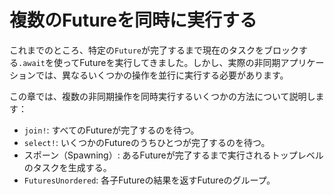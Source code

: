 <!-- # Executing Multiple Futures at a Time -->

# 複数のFutureを同時に実行する

<!--
Up until now, we've mostly executed futures by using `.await`, which blocks
the current task until a particular `Future` completes. However, real
asynchronous applications often need to execute several different
operations concurrently.
-->

これまでのところ、特定の`Future`が完了するまで現在のタスクをブロックする`.await`を使ってFutureを実行してきました。しかし、実際の非同期アプリケーションでは、異なるいくつかの操作を並行に実行する必要があります。

<!--
In this chapter, we'll cover some ways to execute multiple asynchronous
operations at the same time:
-->

この章では、複数の非同期操作を同時実行するいくつかの方法について説明します：

<!--
- `join!`: waits for futures to all complete
- `select!`: waits for one of several futures to complete
- Spawning: creates a top-level task which ambiently runs a future to completion
- `FuturesUnordered`: a group of futures which yields the result of each subfuture
-->

- `join!`: すべてのFutureが完了するのを待つ。
- `select!`: いくつかのFutureのうちひとつが完了するのを待つ。
- スポーン（Spawning）: あるFutureが完了するまで実行されるトップレベルのタスクを生成する。
- `FuturesUnordered`: 各子Futureの結果を返すFutureのグループ。
